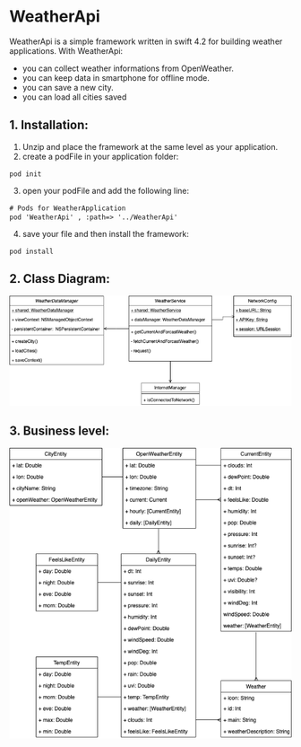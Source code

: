 # WeatherApi
WeatherApi is a simple framework written in swift 4.2 for building weather applications.
With WeatherApi: 
* you can collect weather informations from OpenWeather.
* you can keep data in smartphone for offline mode.
* you can save a new city.
* you can load all cities saved

## 1. Installation: 
1. Unzip and place the framework at the same level as your application.
2. create a podFile in your application folder: 
```
pod init
```
3. open your podFile and add the following line:
```
# Pods for WeatherApplication
pod 'WeatherApi' , :path=> '../WeatherApi'
```
4. save your file and then install the framework:
```
pod install
```
## 2. Class Diagram:

![image1](./images/class_diagram.png)

## 3. Business level:

![image2](./images/business_level.png)
